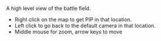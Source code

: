 A high level view of the battle field.

* Right click on the map to get PIP in that location.
* Left click to go back to the default camera in that location.
* Middle mouse for zoom, arrow keys to move